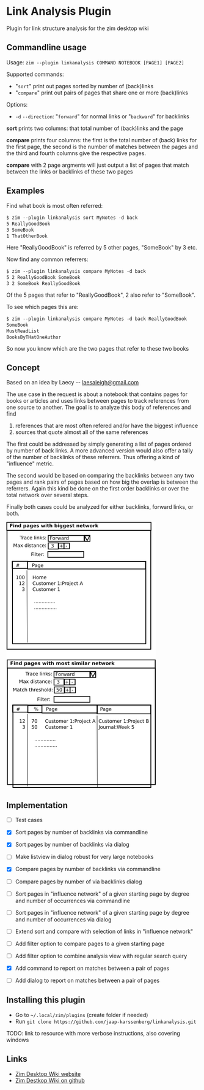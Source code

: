 # Link Analysis Plugin
Plugin for link structure analysis for the zim desktop wiki

## Commandline usage

Usage: `zim --plugin linkanalysis COMMAND NOTEBOOK [PAGE1] [PAGE2]`

Supported commands:
  - "`sort`" print out pages sorted by number of (back)links
  - "`compare`" print out pairs of pages that share one or more (back)links

Options:
  - `-d` `--direction`:  "`forward`" for normal links or "`backward`" for backlinks

**sort** prints two columns: that total number of (back)links and the page

**compare** prints four columns: the first is the total number of (back) links for
the first page, the second is the number of matches between the pages and the
third and fourth columns give the respective pages.

**compare** with 2 page argments will just output a list of pages that match
between the links or backlinks of these two pages

## Examples

Find what book is most often referred:
```
$ zim --plugin linkanalysis sort MyNotes -d back
5 ReallyGoodBook
3 SomeBook
1 ThatOtherBook
```

Here "ReallyGoodBook" is referred by 5 other pages, "SomeBook" by 3 etc.


Now find any common referrers:
```
$ zim --plugin linkanalysis compare MyNotes -d back
5 2 ReallyGoodBook SomeBook
3 2 SomeBook ReallyGoodBook
```

Of the 5 pages that refer to "ReallyGoodBook", 2 also refer to "SomeBook".

To see which pages this are:
```
$ zim --plugin linkanalysis compare MyNotes -d back ReallyGoodBook SomeBook
MustReadList
BooksByTHatOneAuthor
```

So now you know which are the two pages that refer to these two books


## Concept
Based on an idea by Laecy -- <laesaleigh@gmail.com>

The use case in the request is about a notebook that contains pages for books or articles and uses links between pages to track references from one source to another. The goal is to analyze this body of references and find

  1. references that are most often refered and/or have the biggest influence
  2. sources that quote almost all of the same references

The first could be addressed by simply generating a list of pages ordered by number of back links. A more advanced version would also offer a tally of the number of backlinks of these referrers. Thus offering a kind of "influence" metric.

The second would be based on comparing the backlinks between any two pages and rank pairs of pages based on how big the overlap is between the referrers. Again this kind be done on the first order backlinks or over the total network over several steps.

Finally both cases could be analyzed for either backlinks, forward links, or both.

![Concept sketch of dialogs](./img/concept.png)


## Implementation
- [ ] Test cases
- [x] Sort pages by number of backlinks via commandline
- [x] Sort pages by number of backlinks via dialog
- [ ] Make listview in dialog robust for very large notebooks
- [x] Compare pages by number of backlinks via commandline
- [ ] Compare pages by number of via backlinks dialog
- [ ] Sort pages in "influence network" of a given starting page by degree and number of occurrences via commandline
- [ ] Sort pages in "influence network" of a given starting page by degree and number of occurrences via dialog
- [ ] Extend sort and compare with selection of links in "influence network"
- [ ] Add filter option to compare pages to a given starting page
- [ ] Add filter option to combine analysis view with regular search query
- [x] Add command to report on matches between a pair of pages
- [ ] Add dialog to report on matches between a pair of pages


## Installing this plugin
- Go to `~/.local/zim/plugins` (create folder if needed)
- Run `git clone https://github.com/jaap-karssenberg/linkanalysis.git`

TODO: link to resource with more verbose instructions, also covering windows

## Links
- [Zim Desktop Wiki website](http://zim-wiki.org/)
- [Zim Destkop Wiki on github](https://github.com/jaap-karssenberg/zim-desktop-wiki)
